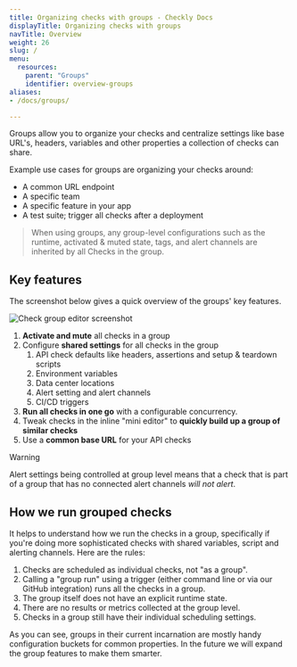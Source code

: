 ```yaml
---
title: Organizing checks with groups - Checkly Docs
displayTitle: Organizing checks with groups
navTitle: Overview
weight: 26
slug: /
menu:
  resources:
    parent: "Groups"
    identifier: overview-groups
aliases:
- /docs/groups/

---
```


Groups allow you to organize your checks and centralize settings like base URL's, headers, variables and other properties
a collection of checks can share. 

Example use cases for groups are organizing your checks around:

- A common URL endpoint
- A specific team
- A specific feature in your app
- A test suite; trigger all checks after a deployment

> When using groups, any group-level configurations such as the runtime, activated & muted state, tags, and alert channels are inherited by all Checks in the group. 

## Key features

The screenshot below gives a quick overview of the groups' key features.

![Check group editor screenshot](/docs/images/groups/group-editor.png)

1. **Activate and mute** all checks in a group
2. Configure **shared settings** for all checks in the group
    1. API check defaults like headers, assertions and setup & teardown scripts
    2. Environment variables
    3. Data center locations
    4. Alert setting and alert channels
    5. CI/CD triggers
3. **Run all checks in one go** with a configurable concurrency.
4. Tweak checks in the inline "mini editor" to **quickly build up a group of similar checks**
5. Use a **common base URL** for your API checks    

> [!WARNING]
> Alert settings being controlled at group level means that a check that is part of a group that has no connected alert channels *will not alert*.

## How we run grouped checks

It helps to understand how we run the checks in a group, specifically if you're doing more sophisticated checks with shared
variables, script and alerting channels. Here are the rules:

1. Checks are scheduled as individual checks, not "as a group".
2. Calling a "group run" using a trigger (either command line or via our GitHub integration) runs all the checks in a group.
3. The group itself does not have an explicit runtime state.
4. There are no results or metrics collected at the group level.
5. Checks in a group still have their individual scheduling settings.

As you can see, groups in their current incarnation are mostly handy configuration buckets for common properties. In the 
future we will expand the group features to make them smarter.
